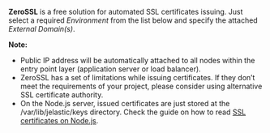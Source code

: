 **ZeroSSL** is a free solution for automated SSL certificates issuing. 
Just select a required *Environment* from the list below and specify the attached *External Domain(s)*.  

**Note:** 
* Public IP address will be automatically attached to all nodes within the entry point layer (application server or load balancer).
* ZeroSSL has a set of limitations while issuing certificates. If they don’t meet the requirements of your project, please consider using alternative SSL certificate authority.
* On the Node.js server, issued certificates are just stored at the /var/lib/jelastic/keys directory. Check the guide on how to read [SSL certificates on Node.js](https://www.virtuozzo.com/application-platform-docs/nodejs-le-ssl/).
